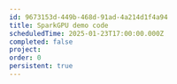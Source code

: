 ```yaml
---
id: 9673153d-449b-468d-91ad-4a214d1f4a94
title: SparkGPU demo code
scheduledTime: 2025-01-23T17:00:00.000Z
completed: false
project: 
order: 0
persistent: true
---
```


